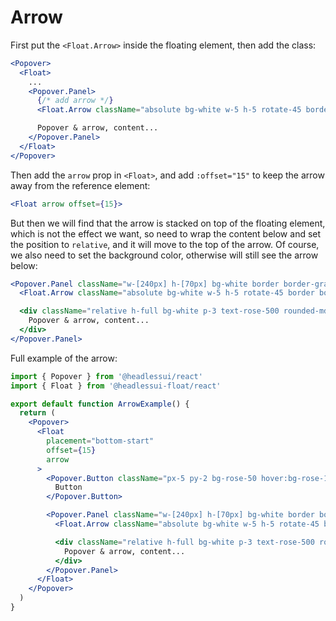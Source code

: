 # Arrow

First put the `<Float.Arrow>` inside the floating element, then add the class:

```jsx
<Popover>
  <Float>
    ...
    <Popover.Panel>
      {/* add arrow */}
      <Float.Arrow className="absolute bg-white w-5 h-5 rotate-45 border border-gray-200" />

      Popover & arrow, content...
    </Popover.Panel>
  </Float>
</Popover>
```

Then add the `arrow` prop in `<Float>`, and add `:offset="15"` to keep the arrow away from the reference element:

```jsx
<Float arrow offset={15}>
```

But then we will find that the arrow is stacked on top of the floating element, which is not the effect we want, so need to wrap the content below and set the position to `relative`, and it will move to the top of the arrow. Of course, we also need to set the background color, otherwise will still see the arrow below:

```jsx
<Popover.Panel className="w-[240px] h-[70px] bg-white border border-gray-200 rounded-md shadow-lg focus:outline-none">
  <Float.Arrow className="absolute bg-white w-5 h-5 rotate-45 border border-gray-200" />

  <div className="relative h-full bg-white p-3 text-rose-500 rounded-md">
    Popover & arrow, content...
  </div>
</Popover.Panel>
```

Full example of the arrow:

```jsx
import { Popover } from '@headlessui/react'
import { Float } from '@headlessui-float/react'

export default function ArrowExample() {
  return (
    <Popover>
      <Float
        placement="bottom-start"
        offset={15}
        arrow
      >
        <Popover.Button className="px-5 py-2 bg-rose-50 hover:bg-rose-100 text-rose-500 rounded">
          Button
        </Popover.Button>

        <Popover.Panel className="w-[240px] h-[70px] bg-white border border-gray-200 rounded-md shadow-lg focus:outline-none">
          <Float.Arrow className="absolute bg-white w-5 h-5 rotate-45 border border-gray-200" />

          <div className="relative h-full bg-white p-3 text-rose-500 rounded-md">
            Popover & arrow, content...
          </div>
        </Popover.Panel>
      </Float>
    </Popover>
  )
}
```

